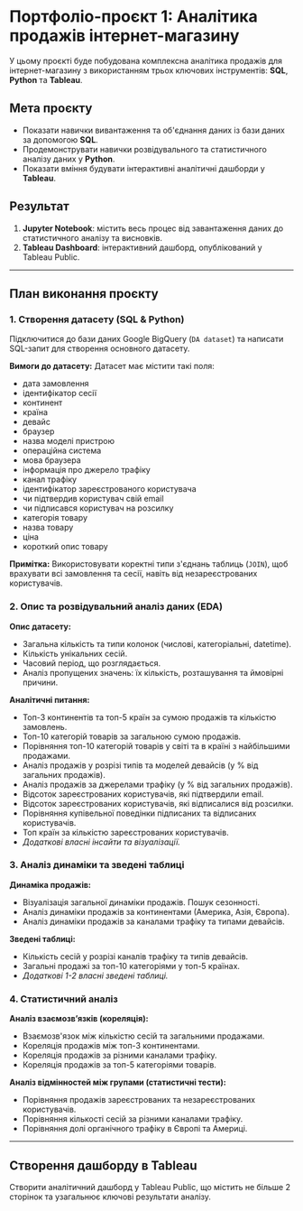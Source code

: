 # Портфоліо-проєкт 1: Аналітика продажів інтернет-магазину

У цьому проєкті буде побудована комплексна аналітика продажів для інтернет-магазину з використанням трьох ключових інструментів: **SQL**, **Python** та **Tableau**.

## Мета проєкту
* Показати навички вивантаження та об'єднання даних із бази даних за допомогою **SQL**.
* Продемонструвати навички розвідувального та статистичного аналізу даних у **Python**.
* Показати вміння будувати інтерактивні аналітичні дашборди у **Tableau**.

## Результат
1.  **Jupyter Notebook**: містить весь процес від завантаження даних до статистичного аналізу та висновків.
2.  **Tableau Dashboard**: інтерактивний дашборд, опублікований у Tableau Public.

---

## План виконання проєкту

### 1. Створення датасету (SQL & Python)
Підключитися до бази даних Google BigQuery (`DA dataset`) та написати SQL-запит для створення основного датасету.

**Вимоги до датасету:**
Датасет має містити такі поля:
* дата замовлення
* ідентифікатор сесії
* континент
* країна
* девайс
* браузер
* назва моделі пристрою
* операційна система
* мова браузера
* інформація про джерело трафіку
* канал трафіку
* ідентифікатор зареєстрованого користувача
* чи підтвердив користувач свій email
* чи підписався користувач на розсилку
* категорія товару
* назва товару
* ціна
* короткий опис товару

**Примітка:** Використовувати коректні типи з'єднань таблиць (`JOIN`), щоб врахувати всі замовлення та сесії, навіть від незареєстрованих користувачів.

### 2. Опис та розвідувальний аналіз даних (EDA)
**Опис датасету:**
* Загальна кількість та типи колонок (числові, категоріальні, datetime).
* Кількість унікальних сесій.
* Часовий період, що розглядається.
* Аналіз пропущених значень: їх кількість, розташування та ймовірні причини.

**Аналітичні питання:**
* Топ-3 континентів та топ-5 країн за сумою продажів та кількістю замовлень.
* Топ-10 категорій товарів за загальною сумою продажів.
* Порівняння топ-10 категорій товарів у світі та в країні з найбільшими продажами.
* Аналіз продажів у розрізі типів та моделей девайсів (у % від загальних продажів).
* Аналіз продажів за джерелами трафіку (у % від загальних продажів).
* Відсоток зареєстрованих користувачів, які підтвердили email.
* Відсоток зареєстрованих користувачів, які відписалися від розсилки.
* Порівняння купівельної поведінки підписаних та відписаних користувачів.
* Топ країн за кількістю зареєстрованих користувачів.
* *Додаткові власні інсайти та візуалізації.*

### 3. Аналіз динаміки та зведені таблиці
**Динаміка продажів:**
* Візуалізація загальної динаміки продажів. Пошук сезонності.
* Аналіз динаміки продажів за континентами (Америка, Азія, Європа).
* Аналіз динаміки продажів за каналами трафіку та типами девайсів.

**Зведені таблиці:**
* Кількість сесій у розрізі каналів трафіку та типів девайсів.
* Загальні продажі за топ-10 категоріями у топ-5 країнах.
* *Додаткові 1-2 власні зведені таблиці.*

### 4. Статистичний аналіз
**Аналіз взаємозв’язків (кореляція):**
* Взаємозв'язок між кількістю сесій та загальними продажами.
* Кореляція продажів між топ-3 континентами.
* Кореляція продажів за різними каналами трафіку.
* Кореляція продажів за топ-5 категоріями товарів.

**Аналіз відмінностей між групами (статистичні тести):**
* Порівняння продажів зареєстрованих та незареєстрованих користувачів.
* Порівняння кількості сесій за різними каналами трафіку.
* Порівняння долі органічного трафіку в Європі та Америці.

---

## Створення дашборду в Tableau
Створити аналітичний дашборд у Tableau Public, що містить не більше 2 сторінок та узагальнює ключові результати аналізу.

